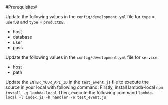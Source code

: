 #Prerequisite:#

Update the following values in the `config/development.yml` file for `type` = `userDB` and `type` = `productDB`.
  - host
  - database
  - user
  - pass


Update the following values in the `config/development.yml` file for `service`.
  - host
  - path


Update the `ENTER_YOUR_API_ID` in the `test_event.js` file to execute the source in your local with following command:
Firstly, install lambda-local
`npm install -g lambda-local`
Then, execute the following command
`lambda-local -l index.js -h handler -e test_event.js`


